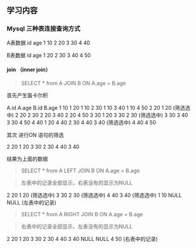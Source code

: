 ## 学习内容

### Mysql 三种表连接查询方式


A表数据
id  age
1	10
2	20
3	30
4	40

B表数据
id  age
1	20
2	30
3	40
4	50

#### join （inner join）

> SELECT * from A JOIN B ON A.age = B.age

首先产生笛卡尔积

A.id    A.age   B.id    B.age
1	    10	    1	    20 
1	    10	    2	    30
1	    10	    3	    40
1	    10	    4	    50
2	    20	    1	    20  (筛选选中)
2	    20	    2	    30
2	    20	    3	    40
2	    20	    4	    50
3	    30	    1	    20
3	    30	    2	    30  (筛选选中)
3	    30	    3	    40
3	    30	    4	    50
4	    40	    1	    20
4	    40	    2	    30
4	    40	    3	    40  (筛选选中)
4	    40	    4	    50

其次 进行ON 语句的筛选

2	    20	    1	    20
3	    30	    2	    30
4	    40	    3	    40

结果为上面的数据


> SELECT * from A LEFT JOIN B ON A.age = B.age

>  左表中的记录全部显示，右表没有的显示为NULL


2	    20	    1	    20   (筛选选中)
3	    30	    2	    30   (筛选选中)
4	    40	    3	    40   (筛选选中)
1	    10		NULL    NULL (左表中的记录)

> SELECT * from A RIGHT JOIN B ON A.age = B.age

>  右表中的记录全部显示，左表没有的显示为NULL


2	    20	    1	    20
3	    30	    2	    30
4	    40	    3	    40
NULL    NULL	4	    50 (右表中的记录)
